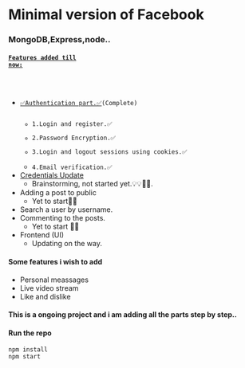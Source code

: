 # Minimal version of Facebook<br>

### MongoDB,Express,node..<br>

#### <code><u>Features added till now:</u><br>
  * <u>✅Authentication part.✅</u>(Complete)<br>
    * 1.Login and register.✅<br>
    * 2.Password Encryption.✅<br>
    * 3.Login and logout sessions using cookies.✅<br>
    * 4.Email verification.✅<br></code>
  * <u>Credentials Update</u><br>
    * Brainstorming, not started yet.💡💡🤔🤔.<br>
  * Adding a post to public<br>
    * Yet to start🤔🤔
  * Search a user by username.
  * Commenting to the posts.<br>
    * Yet to start 🤔🤔<br>
  * Frontend (UI) <br>
    * Updating on the way.<br>
#### Some features i wish to add <br>
  * Personal meassages 
  * Live video stream
  * Like and dislike <br>

#### This is a ongoing project and i am adding all the parts step by step..



#### Run the repo <br>

<code>npm install</code><br>
<code>npm start</code><br>

